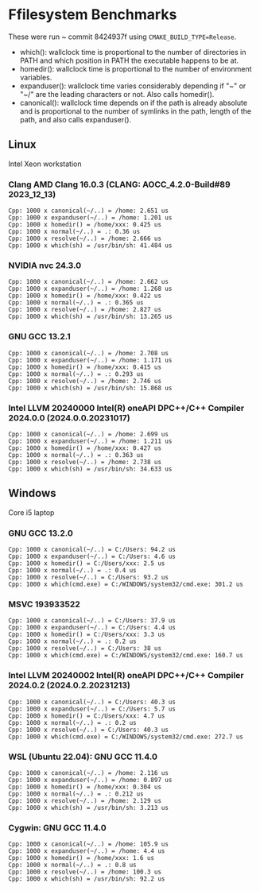 # Ffilesystem Benchmarks

These were run ~ commit 8424937f using `CMAKE_BUILD_TYPE=Release`.

* which(): wallclock time is proportional to the number of directories in PATH and which position in PATH the executable happens to be at.
* homedir(): wallclock time is proportional to the number of environment variables.
* expanduser(): wallclock time varies considerably depending if "~" or "~/" are the leading characters or not. Also calls homedir().
* canonical(): wallclock time depends on if the path is already absolute and is proportional to the number of symlinks in the path, length of the path, and also calls expanduser().


## Linux

Intel Xeon workstation

### Clang AMD Clang 16.0.3 (CLANG: AOCC_4.2.0-Build#89 2023_12_13)

```
Cpp: 1000 x canonical(~/..) = /home: 2.651 us
Cpp: 1000 x expanduser(~/..) = /home: 1.201 us
Cpp: 1000 x homedir() = /home/xxx: 0.425 us
Cpp: 1000 x normal(~/..) = .: 0.36 us
Cpp: 1000 x resolve(~/..) = /home: 2.666 us
Cpp: 1000 x which(sh) = /usr/bin/sh: 41.484 us
```

### NVIDIA nvc 24.3.0

```
Cpp: 1000 x canonical(~/..) = /home: 2.662 us
Cpp: 1000 x expanduser(~/..) = /home: 1.268 us
Cpp: 1000 x homedir() = /home/xxx: 0.422 us
Cpp: 1000 x normal(~/..) = .: 0.365 us
Cpp: 1000 x resolve(~/..) = /home: 2.827 us
Cpp: 1000 x which(sh) = /usr/bin/sh: 13.265 us
```

### GNU GCC 13.2.1

```
Cpp: 1000 x canonical(~/..) = /home: 2.708 us
Cpp: 1000 x expanduser(~/..) = /home: 1.171 us
Cpp: 1000 x homedir() = /home/xxx: 0.415 us
Cpp: 1000 x normal(~/..) = .: 0.293 us
Cpp: 1000 x resolve(~/..) = /home: 2.746 us
Cpp: 1000 x which(sh) = /usr/bin/sh: 15.868 us
```

### Intel LLVM 20240000 Intel(R) oneAPI DPC++/C++ Compiler 2024.0.0 (2024.0.0.20231017)

```
Cpp: 1000 x canonical(~/..) = /home: 2.699 us
Cpp: 1000 x expanduser(~/..) = /home: 1.211 us
Cpp: 1000 x homedir() = /home/xxx: 0.427 us
Cpp: 1000 x normal(~/..) = .: 0.363 us
Cpp: 1000 x resolve(~/..) = /home: 2.738 us
Cpp: 1000 x which(sh) = /usr/bin/sh: 34.633 us
```

## Windows

Core i5 laptop

### GNU GCC 13.2.0

```
Cpp: 1000 x canonical(~/..) = C:/Users: 94.2 us
Cpp: 1000 x expanduser(~/..) = C:/Users: 4.6 us
Cpp: 1000 x homedir() = C:/Users/xxx: 2.5 us
Cpp: 1000 x normal(~/..) = .: 0.4 us
Cpp: 1000 x resolve(~/..) = C:/Users: 93.2 us
Cpp: 1000 x which(cmd.exe) = C:/WINDOWS/system32/cmd.exe: 301.2 us
```

### MSVC 193933522

```
Cpp: 1000 x canonical(~/..) = C:/Users: 37.9 us
Cpp: 1000 x expanduser(~/..) = C:/Users: 4.4 us
Cpp: 1000 x homedir() = C:/Users/xxx: 3.3 us
Cpp: 1000 x normal(~/..) = .: 0.2 us
Cpp: 1000 x resolve(~/..) = C:/Users: 38 us
Cpp: 1000 x which(cmd.exe) = C:/WINDOWS/system32/cmd.exe: 160.7 us
```

### Intel LLVM 20240002 Intel(R) oneAPI DPC++/C++ Compiler 2024.0.2 (2024.0.2.20231213)

```
Cpp: 1000 x canonical(~/..) = C:/Users: 40.3 us
Cpp: 1000 x expanduser(~/..) = C:/Users: 5.7 us
Cpp: 1000 x homedir() = C:/Users/xxx: 4.7 us
Cpp: 1000 x normal(~/..) = .: 0.2 us
Cpp: 1000 x resolve(~/..) = C:/Users: 40.3 us
Cpp: 1000 x which(cmd.exe) = C:/WINDOWS/system32/cmd.exe: 272.7 us
```

### WSL (Ubuntu 22.04): GNU GCC 11.4.0

```
Cpp: 1000 x canonical(~/..) = /home: 2.116 us
Cpp: 1000 x expanduser(~/..) = /home: 0.897 us
Cpp: 1000 x homedir() = /home/xxx: 0.304 us
Cpp: 1000 x normal(~/..) = .: 0.212 us
Cpp: 1000 x resolve(~/..) = /home: 2.129 us
Cpp: 1000 x which(sh) = /usr/bin/sh: 3.213 us
```

### Cygwin: GNU GCC 11.4.0

```
Cpp: 1000 x canonical(~/..) = /home: 105.9 us
Cpp: 1000 x expanduser(~/..) = /home: 4.4 us
Cpp: 1000 x homedir() = /home/xxx: 1.6 us
Cpp: 1000 x normal(~/..) = .: 0.8 us
Cpp: 1000 x resolve(~/..) = /home: 100.3 us
Cpp: 1000 x which(sh) = /usr/bin/sh: 92.2 us
```
